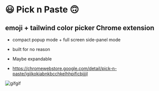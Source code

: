 # 😃 Pick n Paste 🙃
## emoji + tailwind color picker Chrome extension

- compact popup mode + full screen side-panel mode
- built for no reason
- Maybe expandable

- https://chromewebstore.google.com/detail/pick-n-paste/igiikokiabnkbcchkelhhpificbjjjjl

![gifgif](https://github.com/user-attachments/assets/d19185cb-4371-46fd-a6c1-91dfcdc59b2b)

